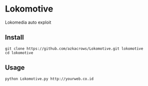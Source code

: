 # Lokomotive

Lokomedia auto exploit

## Install
```
git clone https://github.com/azkacrows/Lokomotive.git lokomotive
cd lokomotive
```

## Usage
`python Lokomotive.py http://yourweb.co.id`
